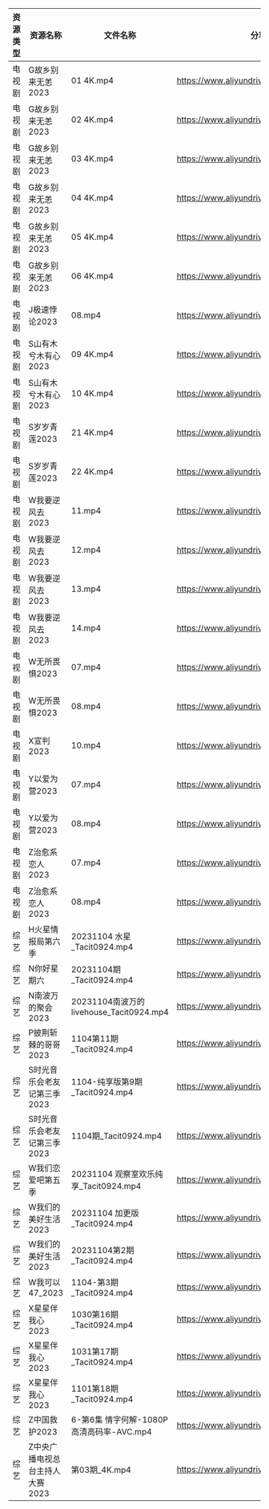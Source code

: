 | 资源类型 | 资源名称               | 文件名称                                | 分享链接                                      | 更新时间       |
| ---- | ------------------ | ----------------------------------- | ----------------------------------------- | ---------- |
| 电视剧  | G故乡别来无恙2023        | 01 4K.mp4                           | https://www.aliyundrive.com/s/19Yd53iwKSU | 2023-11-05 |
| 电视剧  | G故乡别来无恙2023        | 02 4K.mp4                           | https://www.aliyundrive.com/s/19Yd53iwKSU | 2023-11-05 |
| 电视剧  | G故乡别来无恙2023        | 03 4K.mp4                           | https://www.aliyundrive.com/s/19Yd53iwKSU | 2023-11-05 |
| 电视剧  | G故乡别来无恙2023        | 04 4K.mp4                           | https://www.aliyundrive.com/s/19Yd53iwKSU | 2023-11-05 |
| 电视剧  | G故乡别来无恙2023        | 05 4K.mp4                           | https://www.aliyundrive.com/s/19Yd53iwKSU | 2023-11-05 |
| 电视剧  | G故乡别来无恙2023        | 06 4K.mp4                           | https://www.aliyundrive.com/s/19Yd53iwKSU | 2023-11-05 |
| 电视剧  | J极速悖论2023          | 08.mp4                              | https://www.aliyundrive.com/s/geWN6KFM4F3 | 2023-11-05 |
| 电视剧  | S山有木兮木有心2023       | 09 4K.mp4                           | https://www.aliyundrive.com/s/E26JyHnrEfb | 2023-11-05 |
| 电视剧  | S山有木兮木有心2023       | 10 4K.mp4                           | https://www.aliyundrive.com/s/E26JyHnrEfb | 2023-11-05 |
| 电视剧  | S岁岁青莲2023          | 21 4K.mp4                           | https://www.aliyundrive.com/s/rmNksMTm4rs | 2023-11-05 |
| 电视剧  | S岁岁青莲2023          | 22 4K.mp4                           | https://www.aliyundrive.com/s/rmNksMTm4rs | 2023-11-05 |
| 电视剧  | W我要逆风去2023         | 11.mp4                              | https://www.aliyundrive.com/s/3tJkDuugcNK | 2023-11-05 |
| 电视剧  | W我要逆风去2023         | 12.mp4                              | https://www.aliyundrive.com/s/3tJkDuugcNK | 2023-11-05 |
| 电视剧  | W我要逆风去2023         | 13.mp4                              | https://www.aliyundrive.com/s/3tJkDuugcNK | 2023-11-05 |
| 电视剧  | W我要逆风去2023         | 14.mp4                              | https://www.aliyundrive.com/s/3tJkDuugcNK | 2023-11-05 |
| 电视剧  | W无所畏惧2023          | 07.mp4                              | https://www.aliyundrive.com/s/Cu63hcUUwzn | 2023-11-05 |
| 电视剧  | W无所畏惧2023          | 08.mp4                              | https://www.aliyundrive.com/s/Cu63hcUUwzn | 2023-11-05 |
| 电视剧  | X宣判2023            | 10.mp4                              | https://www.aliyundrive.com/s/WZmywrp2FQC | 2023-11-05 |
| 电视剧  | Y以爱为营2023          | 07.mp4                              | https://www.aliyundrive.com/s/DLcrknc5Xuj | 2023-11-05 |
| 电视剧  | Y以爱为营2023          | 08.mp4                              | https://www.aliyundrive.com/s/DLcrknc5Xuj | 2023-11-05 |
| 电视剧  | Z治愈系恋人2023         | 07.mp4                              | https://www.aliyundrive.com/s/Bu6judR2zBs | 2023-11-05 |
| 电视剧  | Z治愈系恋人2023         | 08.mp4                              | https://www.aliyundrive.com/s/Bu6judR2zBs | 2023-11-05 |
| 综艺   | H火星情报局第六季          | 20231104 水星_Tacit0924.mp4           | https://www.aliyundrive.com/s/4azyom2fB4x | 2023-11-05 |
| 综艺   | N你好星期六             | 20231104期_Tacit0924.mp4             | https://www.aliyundrive.com/s/QGPr3eRo3pE | 2023-11-05 |
| 综艺   | N南波万的聚会2023        | 20231104南波万的livehouse_Tacit0924.mp4 | https://www.aliyundrive.com/s/aX1cUAahbiY | 2023-11-05 |
| 综艺   | P披荆斩棘的哥哥2023       | 1104第11期_Tacit0924.mp4              | https://www.aliyundrive.com/s/gs8uMNUWtqr | 2023-11-05 |
| 综艺   | S时光音乐会老友记第三季2023   | 1104-纯享版第9期_Tacit0924.mp4           | https://www.aliyundrive.com/s/A8SsNUgtosB | 2023-11-05 |
| 综艺   | S时光音乐会老友记第三季2023   | 1104期_Tacit0924.mp4                 | https://www.aliyundrive.com/s/A8SsNUgtosB | 2023-11-05 |
| 综艺   | W我们恋爱吧第五季          | 20231104 观察室欢乐纯享_Tacit0924.mp4      | https://www.aliyundrive.com/s/HKudLToehXL | 2023-11-05 |
| 综艺   | W我们的美好生活2023       | 20231104 加更版_Tacit0924.mp4          | https://www.aliyundrive.com/s/zAXrGigJxgY | 2023-11-05 |
| 综艺   | W我们的美好生活2023       | 20231104第2期_Tacit0924.mp4           | https://www.aliyundrive.com/s/zAXrGigJxgY | 2023-11-05 |
| 综艺   | W我可以47_2023        | 1104-第3期_Tacit0924.mp4              | https://www.aliyundrive.com/s/gJexcigG6Qr | 2023-11-05 |
| 综艺   | X星星伴我心2023         | 1030第16期_Tacit0924.mp4              | https://www.aliyundrive.com/s/9d926wyBjmj | 2023-11-05 |
| 综艺   | X星星伴我心2023         | 1031第17期_Tacit0924.mp4              | https://www.aliyundrive.com/s/9d926wyBjmj | 2023-11-05 |
| 综艺   | X星星伴我心2023         | 1101第18期_Tacit0924.mp4              | https://www.aliyundrive.com/s/9d926wyBjmj | 2023-11-05 |
| 综艺   | Z中国救护2023          | 6-第6集 情字何解-1080P 高清高码率-AVC.mp4      | https://www.aliyundrive.com/s/CF4EnK66Bdp | 2023-11-05 |
| 综艺   | Z中央广播电视总台主持人大赛2023 | 第03期_4K.mp4                         | https://www.aliyundrive.com/s/qDnMSFzbSyH | 2023-11-05 |
